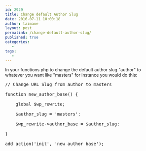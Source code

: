 ```yaml
---
id: 2929
title: Change default Author Slug
date: 2016-07-11 10:00:18
author: taimane
layout: post
permalink: /change-default-author-slug/
published: true
categories:
   -
tags:
   -
---
```

In your functions.php to change the default author slug "author" to whatever you want like "masters" for instance you would do this:

<pre>// Change URL Slug from author to masters
function new_author_base() {
    global $wp_rewrite;
    $author_slug = 'masters';
    $wp_rewrite->author_base = $author_slug;
}
add_action('init', 'new_author_base');</pre>
  

